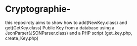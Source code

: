 # Cryptographie-
this reposiroty aims to show how to add(NewKey.class) and get(GetKey.class) Public Key from a database using a JsonParser(JSONParser.class)
and a PHP script (get_key.php, create_Key.php)
